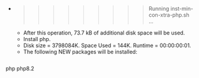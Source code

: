 * >>>>>>>>> Running inst-min-con-xtra-php.sh ...
  * After this operation, 73.7 kB of additional disk space will be used.
  * Install php.
  * Disk size = 3798084K. Space Used = 144K. Runtime = 00:00:00:01.
  * The following NEW packages will be installed:
  ```bash
php php8.2
  ```
